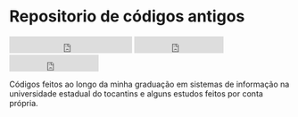 <h1>Repositorio de códigos antigos</h1>
<iframe src="https://ghbtns.com/github-btn.html?user=BersonCrios&type=follow&count=true&size=large" frameborder="0" scrolling="0" width="220px" height="30px"></iframe>
<iframe src="https://ghbtns.com/github-btn.html?user=BersonCrios&repo=bootstrap&type=star&count=true&size=large" frameborder="0" scrolling="0" width="160px" height="30px"></iframe>
<iframe src="https://ghbtns.com/github-btn.html?user=BersonCrios&repo=bootstrap&type=watch&count=true&size=large&v=2" frameborder="0" scrolling="0" width="160px" height="30px"></iframe>

<p>Códigos feitos ao longo da minha graduação em sistemas de informação na universidade estadual do tocantins e alguns estudos feitos por conta própria.</p>